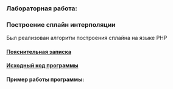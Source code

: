 ### Лабораторная работа:
### Построение сплайн интерполяции

Был реализован алгоритм построения сплайна на языке PHP

#### [Пояснительная записка](https://github.com/nightcarpenter/Spline/blob/main/Spline.pdf)

#### [Исходный код программы](https://github.com/nightcarpenter/Spline/blob/main/spline.php)

#### Пример работы программы:

![]()
